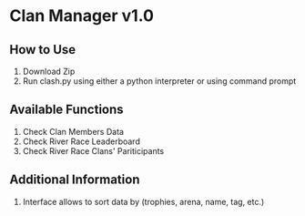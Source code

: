 # Clan Manager v1.0

## How to Use
1. Download Zip
2. Run clash.py using either a python interpreter or using command prompt

## Available Functions
1. Check Clan Members Data
2. Check River Race Leaderboard
3. Check River Race Clans' Pariticipants

## Additional Information
1. Interface allows to sort data by (trophies, arena, name, tag, etc.)
